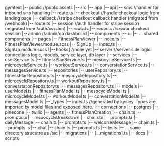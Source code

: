 gymtext
|-- public //public assets
|-- src
    |-- app
        |-- api
            |-- sms //handler for inbound sms handling
                |-- route.ts
            |-- checkout //handle checkout logic from landing page
                |-- callback //stripe checkout callback handler (migrated from /webhook)
                    |-- route.ts
                |-- session //auth handler for stripe session (migrated from /auth/session)
                    |-- route.ts
                |-- route.ts //create checkout session
        |-- admin //admin/qa dashboard
    |-- components
        |-- ui
            |-- ... shared components
        |-- pages
            |-- FitnessPlanViewer
                |-- index.ts
                |-- FitnessPlanViewer.module.scss
            |-- SignUp
                |-- index.ts
                |-- SignUp.module.scss
    [|-- hooks] //none yet
    |-- server //server side logic: connections logic, models, service layer, db layer
        |-- services
            |-- userService.ts
            |-- fitnessPlanService.ts
            |-- mesocycleService.ts
            |-- microcycleService.ts
            |-- workoutService.ts
            |-- converstationService.ts
            |-- messagesService.ts
        |-- repositories
            |-- userRepository.ts
            |-- fitnessPlanRepository.ts
            |-- mesocycleRepository.ts
            |-- microcycleRepository.ts
            |-- workoutRepository.ts
            |-- converstationRepository.ts
            |-- messagesRepository.ts
        |-- models
            |-- userModel.ts
            |-- fitnessPlanModel.ts
            |-- mesocycleModel.ts
            |-- microcycleModel.ts
            |-- workoutModel.ts
            |-- converstationModel.ts
            |-- messagesModel.ts
            |-- _types
                |-- index.ts //generated by kysley. Types are imported by model files and exposed there.
        |-- connections
            |-- postgres
            |-- pinecone
            |-- twilio
        |-- agents
            |-- fitnessPlanCreation
                |-- chain.ts
                |-- prompts.ts
            |-- mesocycleBreakdown
                |-- chain.ts
                |-- prompts.ts
            |-- dailyMessage
                |-- chain.ts
                |-- prompts.ts
            |-- welcomeMessage
                |-- chain.ts
                |-- prompts.ts
            |-- chat
                |-- chain.ts
                |-- prompts.ts
|-- tests
    |-- ... same directory strucutre as /src
|-- migrations
    |-- [...migrations].ts
|-- docs
|-- scripts